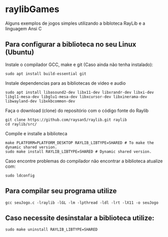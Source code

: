 # raylibGames
Alguns exemplos de jogos simples utilizando a bibloteca RayLib e a linguagem Ansi C

## Para configurar a biblioteca no seu Linux (Ubuntu)

Instale o compilador GCC, make e git (Caso ainda não tenha instalado):
```
sudo apt install build-essential git
```

Instale dependencias para as bibliotecas de video e audio 
```
sudo apt install libasound2-dev libx11-dev libxrandr-dev libxi-dev libgl1-mesa-dev libglu1-mesa-dev libxcursor-dev libxinerama-dev libwayland-dev libxkbcommon-dev
```

Faça o download (clone) do repositório com o código fonte do Raylib
```
git clone https://github.com/raysan5/raylib.git raylib
cd raylib/src/
```
Compile e installe a biblioteca
```
make PLATFORM=PLATFORM_DESKTOP RAYLIB_LIBTYPE=SHARED # To make the dynamic shared version.
sudo make install RAYLIB_LIBTYPE=SHARED # Dynamic shared version.
```

Caso encontre problemas do compilador não encontrar a biblioteca atualize com:
```
sudo ldconfig
```
## Para compilar seu programa utilize
```
gcc seuJogo.c -lraylib -lGL -lm -lpthread -ldl -lrt -lX11 -o seuJogo
```

## Caso necessite desinstalar a biblioteca utilize:
```
sudo make uninstall RAYLIB_LIBTYPE=SHARED
```
